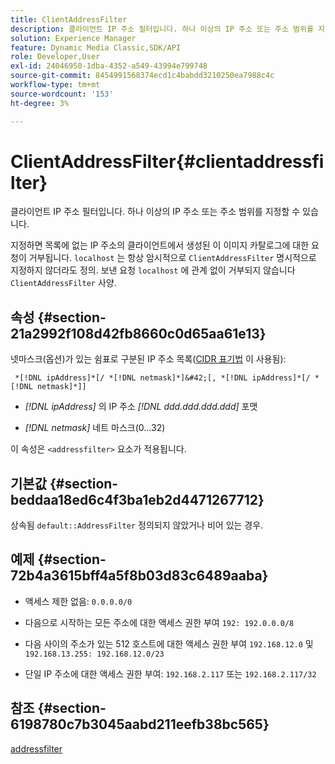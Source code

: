 ```yaml
---
title: ClientAddressFilter
description: 클라이언트 IP 주소 필터입니다. 하나 이상의 IP 주소 또는 주소 범위를 지정할 수 있습니다.
solution: Experience Manager
feature: Dynamic Media Classic,SDK/API
role: Developer,User
exl-id: 24046950-1dba-4352-a549-43994e799748
source-git-commit: 8454991568374ecd1c4babdd3210250ea7988c4c
workflow-type: tm+mt
source-wordcount: '153'
ht-degree: 3%

---
```


# ClientAddressFilter{#clientaddressfilter}

클라이언트 IP 주소 필터입니다. 하나 이상의 IP 주소 또는 주소 범위를 지정할 수 있습니다.

지정하면 목록에 없는 IP 주소의 클라이언트에서 생성된 이 이미지 카탈로그에 대한 요청이 거부됩니다. `localhost` 는 항상 암시적으로 `ClientAddressFilter` 명시적으로 지정하지 않더라도 정의. 보낸 요청 `localhost` 에 관계 없이 거부되지 않습니다 `ClientAddressFilter` 사양.

## 속성 {#section-21a2992f108d42fb8660c0d65aa61e13}

넷마스크(옵션)가 있는 쉼표로 구분된 IP 주소 목록([CIDR 표기법](https://en.wikipedia.org/wiki/Classless_Inter-Domain_Routing#CIDR_notation) 이 사용됨):

` *[!DNL ipAddress]*[/ *[!DNL netmask]*]&#42;[, *[!DNL ipAddress]*[/ *[!DNL netmask]*]]`

* *[!DNL ipAddress]* 의 IP 주소 *[!DNL ddd.ddd.ddd.ddd]* 포맷

* *[!DNL netmask]* 네트 마스크(0...32)

이 속성은 `<addressfilter>` 요소가 적용됩니다.

## 기본값 {#section-beddaa18ed6c4f3ba1eb2d4471267712}

상속됨 `default::AddressFilter` 정의되지 않았거나 비어 있는 경우.

## 예제 {#section-72b4a3615bff4a5f8b03d83c6489aaba}

* 액세스 제한 없음: `0.0.0.0/0`
* 다음으로 시작하는 모든 주소에 대한 액세스 권한 부여 `192: 192.0.0.0/8`
* 다음 사이의 주소가 있는 512 호스트에 대한 액세스 권한 부여 `192.168.12.0` 및 `192.168.13.255: 192.168.12.0/23`

* 단일 IP 주소에 대한 액세스 권한 부여: `192.168.2.117` 또는 `192.168.2.117/32`

## 참조 {#section-6198780c7b3045aabd211eefb38bc565}

[addressfilter](../../../../../ir-api/material-cat/image-rendering-api-ref/c-ir-material-catalog/c-ir-attributes-reference/r-ir-clientaddressfilter.md#reference-52a541cec0b0424faf263d1fb4946b5f)
